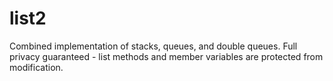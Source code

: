 # list2
Combined implementation of stacks, queues, and double queues. Full privacy guaranteed - list methods and member variables are protected from modification. 
